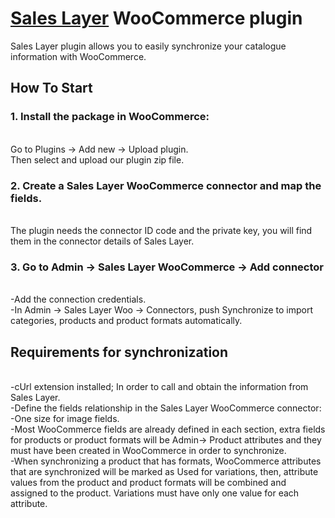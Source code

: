 <h1><a href="https://saleslayer.com/" title="Title" rel="nofollow">Sales Layer</a> WooCommerce plugin</h1>
Sales Layer plugin allows you to easily synchronize your catalogue information with WooCommerce.

<h2>How To Start</h2>

<p><h3>1. Install the package in WooCommerce:</h3><br>
Go to Plugins -> Add new -> Upload plugin.<br>
Then select and upload our plugin zip file.
</p>

<p><h3>2. Create a Sales Layer WooCommerce connector and map the fields.</h3><br>
The plugin needs the connector ID code and the private key, you will find them in the connector details of Sales Layer.
</p>
    
<p><h3>3. Go to Admin -> Sales Layer WooCommerce -> Add connector</h3><br>
    -Add the connection credentials.<br>
    -In Admin -> Sales Layer Woo -> Connectors, push Synchronize to import categories, products and product formats automatically.
</p>

<p><h2>Requirements for synchronization</h2><br>
    -cUrl extension installed; In order to call and obtain the information from Sales Layer.<br>
    -Define the fields relationship in the Sales Layer WooCommerce connector:<br>
        -One size for image fields.<br>
        -Most WooCommerce fields are already defined in each section, extra fields for products or product formats will be Admin-> Product attributes and they must have been created in WooCommerce in order to synchronize.<br>
        -When synchronizing a product that has formats, WooCommerce attributes that are synchronized will be marked as Used for variations, then, attribute values from the product and product formats will be combined and assigned to the product. Variations must have only one value for each attribute.
</p>

